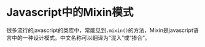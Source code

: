 # Javascript中的Mixin模式

很多流行的javascript的类库中，常能见到`.mixin()`的方法，Mixin是javascript语言中的一种设计模式。中文名称可以翻译为“混入”或“掺合”。





